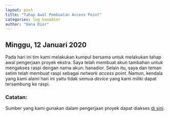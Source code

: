 ```yaml
---
layout: post
title: "Tahap Awal Pembuatan Access Point"
categories: log hanadior
author: "Hana Dior"
---
```


## Minggu, 12 Januari 2020

Pada hari ini tim kami melakukan kumpul bersama untuk melakukan tahap awal pengerjaan proyek ekstra.
Saya telah membuat akun tambahan untuk mengakses raspi dengan nama akun: hanadior.
Selain itu, saya dan teman setim telah membuat raspi sebagai *network access point*.
Namun, kendala yang kami alami hari ini yaitu tidak semua *device* yang kami miliki dapat tersambung ke raspi.

### Catatan:
Sumber yang kami gunakan dalam pengerjaan proyek dapat diakses [di sini](https://www.raspberrypi.org/documentation/configuration/wireless/access-point.md).
